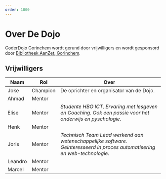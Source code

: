 ```yaml
---
order: 1000
---
```


# Over De Dojo

CoderDojo Gorinchem wordt gerund door vrijwilligers en wordt gesponsord door [Bibliotheek AanZet, Gorinchem](https://www.bibliotheekaanzet.nl/gorinchem-centrum).

## Vrijwilligers

| Naam    | Rol      | Over                                                                                                                      |
| ------- | -------- | ------------------------------------------------------------------------------------------------------------------------- |
| Joke    | Champion | De oprichter en organisator van de Dojo.                                                                                  |
| Ahmad   | Mentor   |                                                                                                                           |
| Elise   | Mentor   | _Studente HBO ICT, Ervaring met lesgeven en Coaching. Ook een passie voor het onderwijs en pyschologie._                  |
| Henk    | Mentor   |                                                                                                                           |
| Joris   | Mentor   | _Technisch Team Lead werkend aan wetenschappelijke software. Geinteresseerd in proces automatisering en web-technologie._ |
| Leandro | Mentor   |                                                                                                                           |
| Marcel  | Mentor   |                                                                                                                           |
